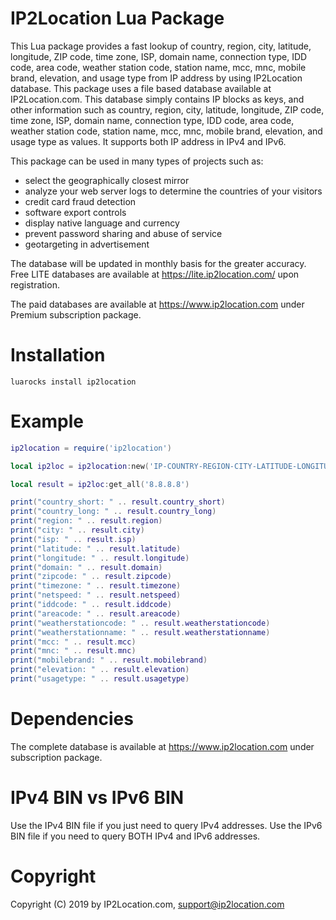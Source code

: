 IP2Location Lua Package
======================

This Lua package provides a fast lookup of country, region, city, latitude, longitude, ZIP code, time zone, ISP, domain name, connection type, IDD code, area code, weather station code, station name, mcc, mnc, mobile brand, elevation, and usage type from IP address by using IP2Location database. This package uses a file based database available at IP2Location.com. This database simply contains IP blocks as keys, and other information such as country, region, city, latitude, longitude, ZIP code, time zone, ISP, domain name, connection type, IDD code, area code, weather station code, station name, mcc, mnc, mobile brand, elevation, and usage type as values. It supports both IP address in IPv4 and IPv6.

This package can be used in many types of projects such as:

 - select the geographically closest mirror
 - analyze your web server logs to determine the countries of your visitors
 - credit card fraud detection
 - software export controls
 - display native language and currency 
 - prevent password sharing and abuse of service 
 - geotargeting in advertisement

The database will be updated in monthly basis for the greater accuracy. Free LITE databases are available at https://lite.ip2location.com/ upon registration.

The paid databases are available at https://www.ip2location.com under Premium subscription package.


Installation
=======

```
luarocks install ip2location
```

Example
=======

```lua
ip2location = require('ip2location')

local ip2loc = ip2location:new('IP-COUNTRY-REGION-CITY-LATITUDE-LONGITUDE-ZIPCODE-TIMEZONE-ISP-DOMAIN-NETSPEED-AREACODE-WEATHER-MOBILE-ELEVATION-USAGETYPE.BIN')

local result = ip2loc:get_all('8.8.8.8')

print("country_short: " .. result.country_short)
print("country_long: " .. result.country_long)
print("region: " .. result.region)
print("city: " .. result.city)
print("isp: " .. result.isp)
print("latitude: " .. result.latitude)
print("longitude: " .. result.longitude)
print("domain: " .. result.domain)
print("zipcode: " .. result.zipcode)
print("timezone: " .. result.timezone)
print("netspeed: " .. result.netspeed)
print("iddcode: " .. result.iddcode)
print("areacode: " .. result.areacode)
print("weatherstationcode: " .. result.weatherstationcode)
print("weatherstationname: " .. result.weatherstationname)
print("mcc: " .. result.mcc)
print("mnc: " .. result.mnc)
print("mobilebrand: " .. result.mobilebrand)
print("elevation: " .. result.elevation)
print("usagetype: " .. result.usagetype)
```

Dependencies
============

The complete database is available at https://www.ip2location.com under subscription package.


IPv4 BIN vs IPv6 BIN
====================

Use the IPv4 BIN file if you just need to query IPv4 addresses.
Use the IPv6 BIN file if you need to query BOTH IPv4 and IPv6 addresses.


Copyright
=========

Copyright (C) 2019 by IP2Location.com, support@ip2location.com
